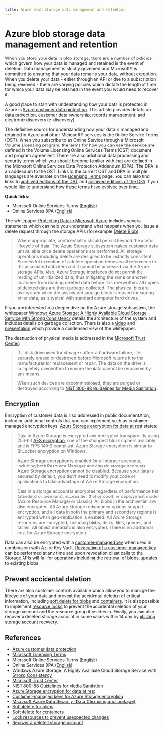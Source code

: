 ```yaml
---
title: Azure blob storage data management and retention
---
```


# Azure blob storage data management and retention

When you store your data in blob storage, there are a number of policies which govern how your data is managed and retained in the event of deletion. Data management is strictly governed and Microsoft&reg; is committed to ensuring that your data remains your data, without exception. When you delete your data - either through an API or due to a subscription being removed - there are varying policies which dictate the length of time for which your data may be retained in the event you would need to recover it.

A good place to start with understanding how your data is protected in Azure is [Azure customer data protection](https://docs.microsoft.com/azure/security/fundamentals/protection-customer-data). This article provides details on data protection, customer data ownership, records management, and electronic discovery (e-discovery).

The definitive source for understanding how your data is managed and retained in Azure and other Microsoft&reg; services is the Online Service Terms (OST). When you subscribe to an Online Service through a Microsoft Volume Licensing program, the terms for how you can use the service are defined in the Volume Licensing Online Services Terms (OST) document and program agreement. There are also additional data processing and security terms which you should become familiar with that are defined in the Microsoft Online Services Data Protection Addendum (DPA). The DPA is an addendum to the OST. Links to the current OST and DPA in multiple languages are available on the [Licensing Terms](https://www.microsoft.com/licensing/product-licensing/products?rtc=1) page. You can also find links to [archived editions of the OST](https://www.microsoftvolumelicensing.com/DocumentSearch.aspx?Mode=3&DocumentTypeId=46&ShowArchived=true) and [archived editions of the DPA](https://www.microsoftvolumelicensing.com/DocumentSearch.aspx?Mode=3&DocumentTypeId=67) if you would like to understand how these terms have evolved over time.

**Quick links:**

- Microsoft Online Services Terms ([English](https://www.microsoftvolumelicensing.com/DocumentSearch.aspx?Mode=3&DocumentTypeId=46))
- Online Services DPA ([English](https://www.microsoftvolumelicensing.com/DocumentSearch.aspx?Mode=3&DocumentTypeId=67))

The whitepaper [Protecting Data in Microsoft Azure](https://go.microsoft.com/fwlink/p/?LinkID=2114156&clcid=0x409&culture=en-us&country=US) includes several statements which can help you understand what happens when you issue a delete request through the storage APIs (for example [Delete Blob](https://docs.microsoft.com/rest/api/storageservices/delete-blob)):

> Where appropriate, confidentiality should persist beyond the useful lifecycle of data. The Azure Storage subsystem makes customer data unavailable once delete operations are performed. All storage operations including delete are designed to be instantly consistent. Successful execution of a delete operation removes all references to the associated data item and it cannot be accessed via the Azure storage APIs. Also, Azure Storage interfaces do not permit the reading of uninitialized data, thus mitigating the same or another customer from reading deleted data before it is overwritten. All copies of deleted data are then garbage-collected. The physical bits are overwritten when the associated storage block is reused for storing other data, as is typical with standard computer hard drives.

If you are interested in a deeper dive on the Azure storage subsystem, the whitepaper [Windows Azure Storage: A Highly Available Cloud Storage Service with Strong Consistency](https://sigops.org/s/conferences/sosp/2011/current/2011-Cascais/printable/11-calder.pdf) details the architecture of the system and includes details on garbage collection. There is also a [video](https://www.youtube.com/watch?v=QnYdbQO0yj4) and [presentation](https://sigops.org/sosp/sosp11/current/2011-Cascais/11-calder.pptx) which provide a condensed view of the whitepaper.

The destruction of physical media is addressed in the [Microsoft Trust Center](https://www.microsoft.com/trust-center/privacy):

> If a disk drive used for storage suffers a hardware failure, it is securely erased or destroyed before Microsoft returns it to the manufacturer for replacement or repair. The data on the drive is completely overwritten to ensure the data cannot be recovered by any means.
>
> When such devices are decommissioned, they are purged or destroyed according to [NIST 800-88 Guidelines for Media Sanitation](https://go.microsoft.com/fwlink/p/?linkid=2114410).

## Encryption

Encryption of customer data is also addressed in public documentation, including additional controls that you can implement such as customer-managed encryption keys. [Azure Storage encryption for data at rest](https://docs.microsoft.com/azure/storage/common/storage-service-encryption) states:

> Data in Azure Storage is encrypted and decrypted transparently using 256-bit [AES encryption](https://en.wikipedia.org/wiki/Advanced_Encryption_Standard), one of the strongest block ciphers available, and is FIPS 140-2 compliant. Azure Storage encryption is similar to BitLocker encryption on Windows.
>
> Azure Storage encryption is enabled for all storage accounts, including both Resource Manager and classic storage accounts. Azure Storage encryption cannot be disabled. Because your data is secured by default, you don't need to modify your code or applications to take advantage of Azure Storage encryption.
>
> Data in a storage account is encrypted regardless of performance tier (standard or premium), access tier (hot or cool), or deployment model (Azure Resource Manager or classic). All blobs in the archive tier are also encrypted. All Azure Storage redundancy options support encryption, and all data in both the primary and secondary regions is encrypted when geo-replication is enabled. All Azure Storage resources are encrypted, including blobs, disks, files, queues, and tables. All object metadata is also encrypted. There is no additional cost for Azure Storage encryption.

Data can also be encrypted with a [customer-managed key](https://docs.microsoft.com/azure/storage/common/customer-managed-keys-overview) when used in combination with Azure Key Vault. [Revocation of a customer-managed key](https://docs.microsoft.com/azure/storage/common/customer-managed-keys-overview#revoke-access-to-customer-managed-keys) can be performed at any time and upon revocation client calls to the Storage APIs will fail for operations including the retrieval of blobs, updates to existing blobs.

## Prevent accidental deletion

There are also customer controls available which allow you to manage the lifecycle of your data and prevent the accidental deletion of critical information, including [soft delete for blobs](https://docs.microsoft.com/azure/storage/blobs/soft-delete-blob-overview) and [containers](https://docs.microsoft.com/azure/storage/blobs/soft-delete-container-overview). It is also possible to implement [resource locks](https://docs.microsoft.com/azure/azure-resource-manager/management/lock-resources) to prevent the accidental deletion of your storage account and the resource group it resides in. Finally, you can also recover a deleted storage account in some cases within 14 day by [utilizing storage account recovery](https://docs.microsoft.com/azure/storage/common/storage-account-recover).

## References

- [Azure customer data protection](https://docs.microsoft.com/azure/security/fundamentals/protection-customer-data)
- [Microsoft Licensing Terms](https://www.microsoft.com/licensing/product-licensing/products?rtc=1)
- Microsoft Online Services Terms ([English](https://www.microsoftvolumelicensing.com/DocumentSearch.aspx?Mode=3&DocumentTypeId=46))
- Online Services DPA ([English](https://www.microsoftvolumelicensing.com/DocumentSearch.aspx?Mode=3&DocumentTypeId=67))
- [Windows Azure Storage: A Highly Available Cloud Storage Service with Strong Consistency](https://sigops.org/s/conferences/sosp/2011/current/2011-Cascais/printable/11-calder.pdf)
- [Microsoft Trust Center](https://www.microsoft.com/trust-center/privacy)
- [NIST 800-88 Guidelines for Media Sanitation](https://go.microsoft.com/fwlink/p/?linkid=2114410)
- [Azure Storage encryption for data at rest](https://docs.microsoft.com/azure/storage/common/storage-service-encryption)
- [Customer-managed keys for Azure Storage encryption](https://docs.microsoft.com/azure/storage/common/customer-managed-keys-overview)
- [Microsoft Azure Data Security (Data Cleansing and Leakage)](https://docs.microsoft.com/en-us/archive/blogs/walterm/microsoft-azure-data-security-data-cleansing-and-leakage)
- [Soft delete for blobs](https://docs.microsoft.com/en-us/azure/storage/blobs/soft-delete-blob-overview)
- [Soft delete for containers](https://docs.microsoft.com/azure/storage/blobs/soft-delete-container-overview)
- [Lock resources to prevent unexpected changes](https://docs.microsoft.com/azure/azure-resource-manager/management/lock-resources)
- [Recover a deleted storage account](https://docs.microsoft.com/azure/storage/common/storage-account-recover)
